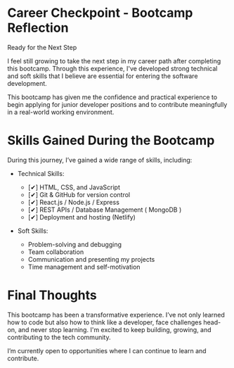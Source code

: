 # Career Checkpoint - Bootcamp Reflection

Ready for the Next Step

I feel still growing to take the next step in my career path after completing this bootcamp. Through this experience, I've developed strong technical and soft skills that I believe are essential for entering the software development.

This bootcamp has given me the confidence and practical experience to begin applying for junior developer positions and to contribute meaningfully in a real-world working environment.

# Skills Gained During the Bootcamp

During this journey, I’ve gained a wide range of skills, including:

- Technical Skills:
  - [✔] HTML, CSS, and JavaScript
  - [✔] Git & GitHub for version control
  - [✔] React.js / Node.js / Express 
  - [✔] REST APIs / Database Management ( MongoDB )
  - [✔] Deployment and hosting (Netlify)

- Soft Skills:
  - Problem-solving and debugging
  - Team collaboration 
  - Communication and presenting my projects
  - Time management and self-motivation

# Final Thoughts

This bootcamp has been a transformative experience. I’ve not only learned how to code but also how to think like a developer, face challenges head-on, and never stop learning. I'm excited to keep building, growing, and contributing to the tech community.

I’m currently open to opportunities where I can continue to learn and contribute. 
